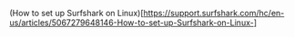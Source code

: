 (How to set up Surfshark on Linux)[https://support.surfshark.com/hc/en-us/articles/5067279648146-How-to-set-up-Surfshark-on-Linux-]<br />

